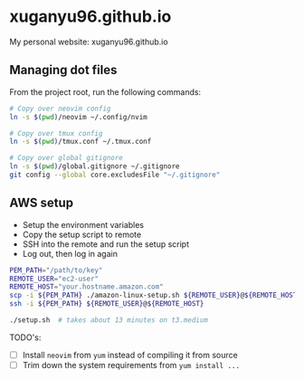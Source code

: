 # xuganyu96.github.io
My personal website: xuganyu96.github.io

## Managing dot files
From the project root, run the following commands:

```bash
# Copy over neovim config
ln -s $(pwd)/neovim ~/.config/nvim

# Copy over tmux config
ln -s $(pwd)/tmux.conf ~/.tmux.conf

# Copy over global gitignore
ln -s $(pwd)/global.gitignore ~/.gitignore
git config --global core.excludesFile "~/.gitignore"
```

## AWS setup
- Setup the environment variables
- Copy the setup script to remote
- SSH into the remote and run the setup script
- Log out, then log in again

```bash
PEM_PATH="/path/to/key"
REMOTE_USER="ec2-user"
REMOTE_HOST="your.hostname.amazon.com"
scp -i ${PEM_PATH} ./amazon-linux-setup.sh ${REMOTE_USER}@${REMOTE_HOST}:/home/ec2-user/setup.sh
ssh -i ${PEM_PATH} ${REMOTE_USER}@${REMOTE_HOST}

./setup.sh  # takes about 13 minutes on t3.medium
```

TODO's:
- [ ] Install `neovim` from `yum` instead of compiling it from source
- [ ] Trim down the system requirements from `yum install ...`